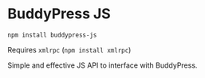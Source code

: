 # BuddyPress JS

`npm install buddypress-js`

Requires `xmlrpc` (`npm install xmlrpc`)

Simple and effective JS API to interface with BuddyPress.